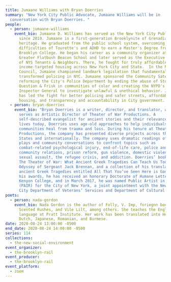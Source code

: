 ```yaml
---
title: Jumaane Williams with Bryan Doerries
summary: "New York City Public Advocate, Jumaane Williams will be in
  conversation with Bryan Doerries. "
people:
  - person: jumaane-williams
    event_bio: Jumaane D. Williams has served as the New York City Public Advocate
      since 2019. Jumaane is a first-generation Brooklynite of Grenadian
      heritage. He graduated from the public school system, overcoming the
      difficulties of Tourette's and ADHD to earn a Master's Degree from
      Brooklyn College. He began his career as a community organizer at the
      Greater Flatbush Beacon School and later served as the Executive Director
      of NYS Tenants & Neighbors. There, he fought for truly affordable,
      income-targeted housing across New York City and State.  In the NYC
      Council, Jumaane championed landmark legislation that fundamentally
      transformed policing in NYC. Jumaane sponsored the Community Satety Act,
      reforming the City's Police Department by ending the abuse of Stop,
      Question & Frisk in communities of color and creating the NYPD's Office of
      Inspector General to investigate unlawful & unethical behavior. Jumaane
      has led the fight for better policing and safer streets, affordable
      housing, and transparency and accountability in City government.
  - person: bryan-doerries
    event_bio: "Bryan Doerries is a writer, director, and translator, who currently
      serves as Artistic Director of Theater of War Productions. A
      self-described evangelist for ancient stories and their relevance to our
      lives today, Doerries uses age-old approaches to help individuals and
      communities heal from trauma and loss. During his tenure at Theater of War
      Productions, the company has presented diverse projects across the United
      States and internationally. The company uses dramatic readings of seminal
      plays and community conversations to confront topics such as
      combat-related psychological injury, end-of-life care, police and
      community relations, prison reform, gun violence, domestic violence,
      sexual assault, the refugee crisis, and addiction. Doerries’ books include
      The Theater of War: What Ancient Greek Tragedies Can Teach Us Today, The
      Odyssey of Sergeant Jack Brennan, and a collection of his translations of
      ancient Greek Tragedies entitled All That You’ve Seen Here is God. Among
      his awards, he has received an honorary Doctorate of Humane Letters from
      Kenyon College, and in March 2017, he was named Public Artist in Residence
      (PAIR) for the City of New York, a joint appointment with the New York
      City Department of Veterans’ Services and Department of Cultural Affairs."
poets:
  - person: nada-gordon
    event_bio: Nada Gordon is the author of Folly, V. Imp, foriegnn bodie, Swoon,
      Scented Rushes, and Vile Lilt, among others. She teaches the English
      language at Pratt Institute. Her work has been translated into Hebrew,
      Dutch, Japanese, Romanian, and Burmese.
date: 2020-08-24 13:00:00 -0500
end_date: 2020-08-24 14:00:00 -0500
series: 114
collections:
  - the-new-social-environment
event_organizer:
  - the-brooklyn-rail
event_producer:
  - the-brooklyn-rail
event_platform:
  - zoom
---
```

